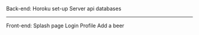 Back-end:
Horoku set-up
Server
api
databases

-----------

Front-end:
Splash page
Login
Profile
Add a beer

